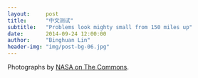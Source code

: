 ```yaml
---
layout:     post
title:      "中文测试"
subtitle:   "Problems look mighty small from 150 miles up"
date:       2014-09-24 12:00:00
author:     "Binghuan Lin"
header-img: "img/post-bg-06.jpg"
---
```


<p>Photographs by <a href="https://www.flickr.com/photos/nasacommons/">NASA on The Commons</a>.</p>